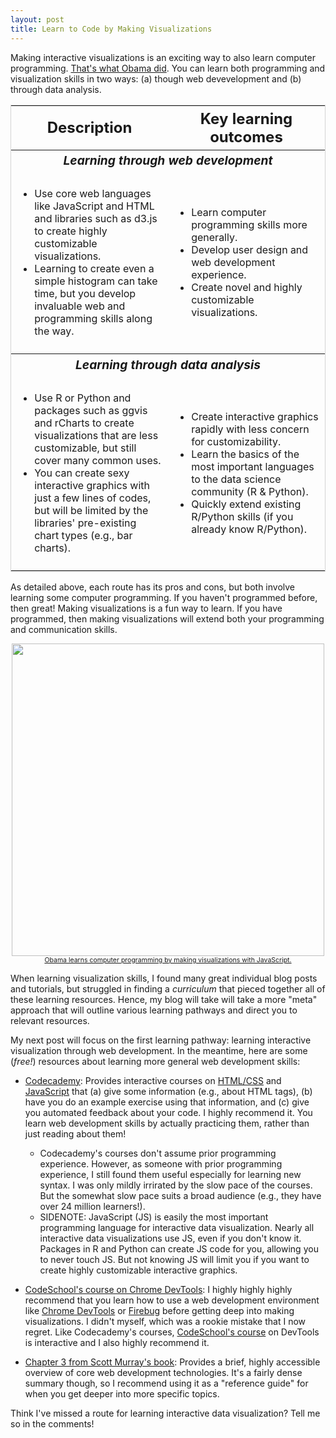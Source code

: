 ```yaml
---
layout: post
title: Learn to Code by Making Visualizations
---
```


Making interactive visualizations is an exciting way to also learn computer programming. [That's what Obama did](http://qz.com/308904/heres-the-first-line-of-code-ever-written-by-a-us-president/). You can learn both programming and visualization skills in two ways: (a) though web devevelopment and (b) through data analysis. 

<style>
	table {
		border: 1px solid lightgrey;
	}
	thead {
		font-size: 1.5em;
		font-weight: bold;
	}
	.route {
		font-size: 1.2em;
		font-style: italic;
	}

	td {
		/*padding: 50px;*/
		padding: 10px;
	}
</style>

<table>
  <col style="width:50%">
  <col style="width:50%">
  <thead>
	  <tr>
	    <th>Description</th>
	    <th>Key learning outcomes</th>
	  </tr>
  </thead>
  <tr>
  	<th colspan="2" class="route">Learning through web development</th>
  </tr>
  <tr>
    <td><ul>
    	<li>Use core web languages like JavaScript and HTML and libraries such as d3.js to create highly customizable visualizations.</li>
    	<li>Learning to create even a simple histogram can take time, but you develop invaluable web and programming skills along the way.</li>
    </ul></td>
    <td><ul>
    	<li>Learn computer programming skills more generally.</li>
    	<li>Develop user design and web development experience.</li>
    	<li>Create novel and highly customizable visualizations.</li>
    </ul></td>
  </tr>

  <tr>
  	<th colspan="2" class="route">Learning through data analysis</th>
  </tr>
  <tr>
    <td><ul>
    	<li>Use R or Python and packages such as ggvis and rCharts to create visualizations that are less customizable, but still cover many common uses.</li>
    	<li>You can create sexy interactive graphics with just a few lines of codes, but will be limited by the libraries' pre-existing chart types (e.g., bar charts).</li>
    </ul></td>
    <td><ul>
    	<li>Create interactive graphics rapidly with less concern for customizability.</li>
    	<li>Learn the basics of the most important languages to the data science community (R & Python).</li>
    	<li>Quickly extend existing R/Python skills (if you already know R/Python).</li>
    </ul></td>
  </th>
</table>

As detailed above, each route has its pros and cons, but both involve learning some computer programming. If you haven't programmed before, then great! Making visualizations is a fun way to learn. If you have programmed, then making visualizations will extend both your programming and communication skills. 

<div align="center">
	<img src="https://s-media-cache-ak0.pinimg.com/736x/27/b4/31/27b431f659ca49426d01a7be28f0091d.jpg" width="500"/>
	<a href="http://qz.com/308904/heres-the-first-line-of-code-ever-written-by-a-us-president/"><span style="font-size: 0.75em; display: block">Obama learns computer programming by making visualizations with JavaScript.</span></a>
</div>

When learning visualization skills, I found many great individual blog posts and tutorials, but struggled in finding a _curriculum_ that pieced together all of these learning resources. Hence, my blog will take will take a more "meta" approach that will outline various learning pathways and direct you to relevant resources.

My next post will focus on the first learning pathway: learning interactive visualization through web development. In the meantime, here are some (_free!_) resources about learning more general web development skills:

 * [Codecademy](http://www.codecademy.com/): Provides interactive courses on [HTML/CSS](http://www.codecademy.com/tracks/web) and [JavaScript](http://www.codecademy.com/tracks/javascript) that (a) give some information (e.g., about HTML tags), (b) have you do an example exercise using that information, and (c) give you automated feedback about your code. I highly recommend it. You learn web development skills by actually practicing them, rather than just reading about them! 

 	* Codecademy's courses don't assume prior programming experience. However, as someone with prior programming experience, I still found them useful especially for learning new syntax. I was only mildly irrirated by the slow pace of the courses. But the somewhat slow pace suits a broad audience (e.g., they have over 24 million learners!). 
 	* SIDENOTE: JavaScript (JS) is easily the most important programming language for interactive data visualization. Nearly all interactive data visualizations use JS, even if you don't know it. Packages in R and Python can create JS code for you, allowing you to never touch JS. But not knowing JS will limit you if you want to create highly customizable interactive graphics. 

 * [CodeSchool's course on Chrome DevTools](https://www.codeschool.com/courses/discover-devtools): I highly highly highly recommend that you learn how to use a web development environment like [Chrome DevTools](https://developer.chrome.com/devtools) or [Firebug](http://getfirebug.com/) before getting deep into making visualizations. I didn't myself, which was a rookie mistake that I now regret. Like Codecademy's courses, [CodeSchool's course](https://www.codeschool.com/courses/discover-devtools) on DevTools is interactive and I also highly recommend it.
 * [Chapter 3 from Scott Murray's book](http://chimera.labs.oreilly.com/books/1230000000345/ch03.html): Provides a brief, highly accessible overview of core web development technologies. It's a fairly dense summary though, so I recommend using it as a "reference guide" for when you get deeper into more specific topics. 

Think I've missed a route for learning interactive data visualization? Tell me so in the comments!
